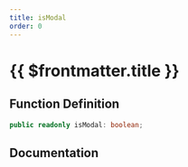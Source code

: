 ```yaml
---
title: isModal
order: 0
---
```


# {{ $frontmatter.title }}

## Function Definition

```ts
public readonly isModal: boolean;
```

## Documentation

<!--@include: ./parts/isModal.md-->
